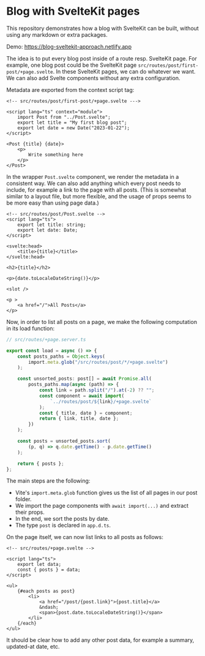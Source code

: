 # Blog with SvelteKit pages

This repository demonstrates how a blog with SvelteKit can be built,
without using any markdown or extra packages.

Demo: https://blog-sveltekit-approach.netlify.app

The idea is to put every blog post inside of a route resp. SvelteKit page. For example, one blog post could be the SvelteKit page `src/routes/post/first-post/+page.svelte`. In these SvelteKit pages, we can do whatever we want. We can also add Svelte components without any extra configuration.

Metadata are exported from the context script tag:

```svelte
<!-- src/routes/post/first-post/+page.svelte --->

<script lang="ts" context="module">
	import Post from "../Post.svelte";
	export let title = "My first blog post";
	export let date = new Date("2023-01-22");
</script>

<Post {title} {date}>
	<p>
		Write something here
	</p>
</Post>
```

In the wrapper `Post.svelte` component, we render the metadata in a consistent way. We can also add anything which every post needs to include, for example a link to the page with all posts. (This is somewhat similar to a layout file, but more flexible, and the usage of props seems to be more easy than using page data.)

```svelte
<!-- src/routes/post/Post.svelte -->
<script lang="ts">
	export let title: string;
	export let date: Date;
</script>

<svelte:head>
	<title>{title}</title>
</svelte:head>

<h2>{title}</h2>

<p>{date.toLocaleDateString()}</p>

<slot />

<p >
	<a href="/">All Posts</a>
</p>
```

Now, in order to list all posts on a page, we make the following computation in its load function:

```typescript
// src/routes/+page.server.ts

export const load = async () => {
	const posts_paths = Object.keys(
		import.meta.glob("/src/routes/post/*/+page.svelte")
	);

	const unsorted_posts: post[] = await Promise.all(
		posts_paths.map(async (path) => {
			const link = path.split("/").at(-2) ?? "";
			const component = await import(
				`../routes/post/${link}/+page.svelte`
			);
			const { title, date } = component;
			return { link, title, date };
		})
	);

	const posts = unsorted_posts.sort(
		(p, q) => q.date.getTime() - p.date.getTime()
	);

	return { posts };
};
```

The main steps are the following:

-   Vite's `import.meta.glob` function gives us the list of all pages in our post folder.
-   We import the page components with `await import(...)` and extract their props.
-   In the end, we sort the posts by date.
-   The type `post` is declared in `app.d.ts`.

On the page itself, we can now list links to all posts as follows:

```svelte
<!-- src/routes/+page.svelte -->

<script lang="ts">
	export let data;
	const { posts } = data;
</script>

<ul>
	{#each posts as post}
		<li>
			<a href="/post/{post.link}">{post.title}</a>
			&ndash;
			<span>{post.date.toLocaleDateString()}</span>
		</li>
	{/each}
</ul>
```

It should be clear how to add any other post data, for example a summary, updated-at date, etc.

